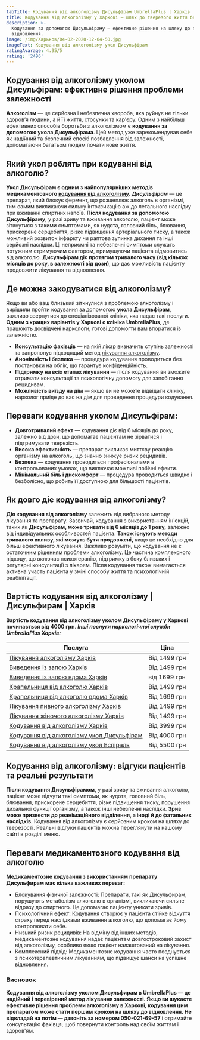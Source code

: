 ```yaml
---
tabTitle: Кодування від алкоголізму Дисульфірам UmbrellaPlus | Харків | Від 4000грн
title: Кодування від алкоголізму у Харкові – шлях до тверезого життя без зривів!
description: >-
  Кодування за допомогою Дисульфіраму – ефективне рішення на шляху до повного
  відновлення.
image: /img/Харьков/04-02-2020-12-04-50.jpg
imageText: Кодування від алкоголізму укол Дисульфірам
ratingAvarage: 4.95/5
rating: '2496'
---
```


## Кодування від алкоголізму уколом Дисульфірам: ефективне рішення проблеми залежності

**Алкоголізм** — це серйозна і небезпечна хвороба, яка руйнує не тільки здоров’я людини, а й її життя, стосунки та кар'єру. Одним з найбільш ефективних способів боротьби з алкоголізмом є **кодування за допомогою укола Дисульфірама**. Цей метод уже зарекомендував себе як надійний та безпечний спосіб позбавлення від залежності, допомагаючи багатьом людям почати нове життя.

## Який укол роблять при кодуванні від алкоголю?

**Укол Дисульфірам є одним з найпопулярніших методів медикаментозного [кодування від алкоголізму](https://umbrella-plus.com.ua/uk/kharkiv/kodirovka-ot-alkogolia-kharkiv-ua/). *Дисульфірам*** — це препарат, який блокує фермент, що розщеплює алкоголь в організмі, тим самим викликаючи сильну інтоксикацію аж до летального наслідку при вживанні спиртних напоїв. **Після кодування за допомогою Дисульфіраму**, у разі зриву та вживання алкоголю, пацієнт може зіткнутися з такими симптомами, як нудота, головний біль, блювання, прискорене серцебиття, різке підвищення артеріального тиску, а також можливий розвиток інфаркту чи раптова зупинка дихання та інші серйозні наслідки. Ці неприємні та небезпечні симптоми служать потужним стримуючим фактором, примушуючи пацієнта відмовитись від алкоголю. **Дисульфірам діє протягом тривалого часу (від кількох місяців до року, в залежності від дози)**, що дає можливість пацієнту продовжити лікування та відновлення.

## Де можна закодуватися від алкоголізму?

Якщо ви або ваш близький зіткнулися з проблемою алкоголізму і вирішили пройти кодування за допомогою **укола Дисульфірам**, важливо звернутися до спеціалізованої клініки, яка надає такі послуги. **Одним з кращих варіантів у Харкові є клініка UmbrellaPlus,** де працюють досвідчені наркологи, готові допомогти вам впоратися із залежністю.

* **Консультацію фахівців** — на якій лікар визначить ступінь залежності та запропонує підходящий метод [лікування алкоголізму](https://umbrella-plus.com.ua/uk/kharkiv/lechenie-alkogolizma-kharkiv-ua/).
* **Анонімність і безпека** — процедура кодування проводиться без постановки на облік, що гарантує конфіденційність.
* **Підтримку на всіх етапах лікування** — після кодування ви зможете отримати консультації та психологічну допомогу для запобігання рецидивам.
* **Можливість виїзду на дім** — якщо ви не можете відвідати клініку, нарколог приїде до вас на дім для проведення процедури кодування.

## Переваги кодування уколом Дисульфірам:

* **Довготривалий ефект** — кодування діє від 6 місяців до року, залежно від дози, що допомагає пацієнтам не зірватися і підтримувати тверезість.
* **Висока ефективність** — препарат викликає миттєву реакцію організму на алкоголь, що значно знижує ризик рецидивів.
* **Безпека** — кодування проводиться професіоналами в контрольованих умовах, що виключає можливі побічні ефекти.
* **Мінімальний біль і дискомфорт** — процедура проводиться швидко і безболісно, що робить її доступною для більшості пацієнтів.

## Як довго діє кодування від алкоголізму?

**Дія кодування від алкоголізму** залежить від вибраного методу лікування та препарату. Зазвичай, кодування з використанням ін'єкцій, таких як **Дисульфірам, може тривати від 6 місяців до 1 року,** залежно від індивідуальних особливостей пацієнта. **Також існують методи тривалого впливу, які можуть бути продовжені,** якщо це необхідно для більш ефективного лікування. Важливо розуміти, що кодування не є остаточним рішенням проблеми алкоголізму. Це частина комплексного підходу, що включає психотерапію, підтримку з боку близьких і регулярні консультації з лікарем. Після кодування також вимагається активна участь пацієнта у зміні способу життя та психологічній реабілітації.

## Вартість кодування від алкоголізму | Дисульфирам | Харків

**Вартість кодування від алкоголізму уколом Дисульфіраму у Харкові починається від 4000 грн**. ***Інші послуги наркологічної служби UmbrellaPlus Харків:***

| Послуга                                                                                                                             | Ціна         |
| ----------------------------------------------------------------------------------------------------------------------------------- | ------------ |
| [Лікування алкоголізму Харків](https://umbrella-plus.com.ua/uk/kharkiv/lechenie-alkogolizma-kharkiv-ua/)                            | Від 1499 грн |
| [Виведення із запою Харків](https://umbrella-plus.com.ua/uk/kharkiv/vivod-iz-zapoia-kharkiv-ua/)                                    | Від 1499 грн |
| [Виведення із запою вдома Харків](https://umbrella-plus.com.ua/uk/kharkiv/vivod-iz-zapoia-na-domy-kharkiv-ua/)                      | від 1699 грн |
| [Крапельниця від алкоголю Харків](https://umbrella-plus.com.ua/uk/kharkiv/kapelnica_ot_alkogola_kharkiv-ua/)                        | Від 1499 грн |
| [Крапельниця від алкоголю вдома Харків](https://umbrella-plus.com.ua/uk/kharkiv/kapelnica_ot_alkogola_na_domy_kharkiv_ua/)          | Від 1699 грн |
| [Лікування пивного алкоголізму Харків](https://umbrella-plus.com.ua/uk/kharkiv/lechenie-pivnogo-alkogolizma-kharkiv-ua/)            | Від 1499 грн |
| [Лікування жіночого алкоголізму Харків](https://umbrella-plus.com.ua/uk/kharkiv/lechenie-jenskogo-alkogolizma-kharkiv-ua/)          | Від 1499 грн |
| [Кодування від алкоголізму Харків](https://umbrella-plus.com.ua/uk/kharkiv/kodirovka-ot-alkogolia-kharkiv-ua/)                      | Від 3999 грн |
| [Кодування від алкоголізму укол Дисульфірам](https://umbrella-plus.com.ua/uk/kharkiv/kodirovka-ot-alkogolia-disulfiram-kharkiv-ua/) | Від 4000 грн |
| [Кодування від алкоголізму укол Еспіраль](https://umbrella-plus.com.ua/uk/kharkiv/kodirovka-ot-alkogolizma-espiarl-kharkiv-ua/)     | Від 5500 грн |

## Кодування від алкоголізму: відгуки пацієнтів та реальні результати

**Після кодування Дисульфірамом,** у разі зриву та вживання алкоголю, пацієнт може відчути такі симптоми, як нудота, головний біль, блювання, прискорене серцебиття, різке підвищення тиску, порушення дихальної функції організму, а також інші небезпечні наслідки. **Зрив може призвести до реанімаційного відділення, а іноді й до фатальних наслідків**. Кодування від алкоголізму є серйозним кроком на шляху до тверезості. Реальні відгуки пацієнтів можна переглянути на нашому сайті в розділі меню.

## Переваги медикаментозного кодування від алкоголю

**Медикаментозне кодування з використанням препарату Дисульфирам має кілька важливих переваг:**

* Блокування фізичної залежності: Препарати, такі як Дисульфирам, порушують метаболізм алкоголю в організмі, викликаючи сильне відразу до спиртного. Це допомагає пацієнту уникати зривів.
* Психологічний ефект: Кодування створює у пацієнта стійке відчуття страху перед наслідками вживання алкоголю, що допомагає йому контролювати себе.
* Низький ризик рецидивів: На відміну від інших методів, медикаментозне кодування надає пацієнтам довгостроковий захист від алкоголізму, особливо якщо пацієнт налаштований на лікування.
* Комплексний підхід: Медикаментозне кодування часто поєднується з психотерапевтичним лікуванням, що підвищує шанси на успішне відновлення.

### Висновок

**Кодування від алкоголізму уколом Дисульфирам в UmbrellaPlus — це надійний і перевірений метод лікування залежності. Якщо ви шукаєте ефективне рішення проблеми алкоголізму в Харкові, кодування цим препаратом може стати першим кроком на шляху до відновлення. Не відкладай на потім — дзвоніть за номером 050-021-69-57** і отримайте консультацію фахівця, щоб повернути контроль над своїм життям і здоров'ям.
